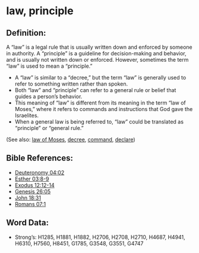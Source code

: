 # law, principle

## Definition:

A “law” is a legal rule that is usually written down and enforced by someone in authority. A “principle” is a guideline for decision-making and behavior, and is usually not written down or enforced. However, sometimes the term “law” is used to mean a “principle.”

* A “law” is similar to a “decree,” but the term “law” is generally used to refer to something written rather than spoken.
* Both “law” and “principle” can refer to a general rule or belief that guides a person’s behavior.
* This meaning of “law” is different from its meaning in the term “law of Moses,” where it refers to commands and instructions that God gave the Israelites.
* When a general law is being referred to, “law” could be translated as “principle” or “general rule.”

(See also: [law of Moses](../kt/lawofmoses.md), [decree](../other/law.md), [command](../kt/command.md), [declare](../other/declare.md))

## Bible References:

* [Deuteronomy 04:02](rc://en/tn/help/deu/04/02)
* [Esther 03:8-9](rc://en/tn/help/est/03/08)
* [Exodus 12:12-14](rc://en/tn/help/exo/12/12)
* [Genesis 26:05](rc://en/tn/help/gen/26/05)
* [John 18:31](rc://en/tn/help/jhn/18/31)
* [Romans 07:1](rc://en/tn/help/rom/07/1)

## Word Data:

* Strong’s: H1285, H1881, H1882, H2706, H2708, H2710, H4687, H4941, H6310, H7560, H8451, G1785, G3548, G3551, G4747
